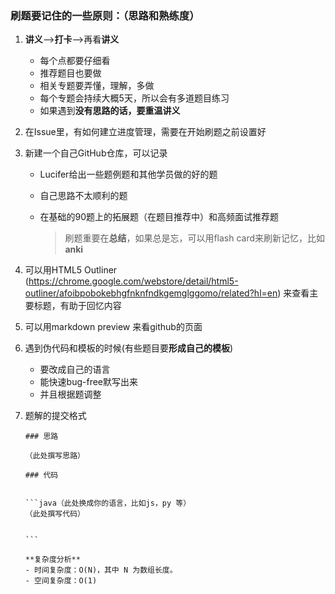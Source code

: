 ### 刷题要记住的一些原则：（思路和熟练度）

1. **讲义**-->**打卡**-->再看**讲义**
   	
   - 每个点都要仔细看
   - 推荐题目也要做
   - 相关专题要弄懂，理解，多做
   - 每个专题会持续大概5天，所以会有多道题目练习
   - 如果遇到**没有思路的话，要重温讲义**
   
2. 在Issue里，有如何建立进度管理，需要在开始刷题之前设置好

3. 新建一个自己GitHub仓库，可以记录

     - Lucifer给出一些题例题和其他学员做的好的题

     - 自己思路不太顺利的题

     - 在基础的90题上的拓展题（在题目推荐中）和高频面试推荐题

       > 刷题重要在**总结**，如果总是忘，可以用flash card来刷新记忆，比如**anki**

4. 可以用HTML5 Outliner (https://chrome.google.com/webstore/detail/html5-outliner/afoibpobokebhgfnknfndkgemglggomo/related?hl=en)  来查看主要标题，有助于回忆内容

5. 可以用markdown preview 来看github的页面

6. 遇到伪代码和模板的时候(有些题目要**形成自己的模板**)

     - 要改成自己的语言
     - 能快速bug-free默写出来
     - 并且根据题调整

7. 题解的提交格式

     ```
     ### 思路
     
     （此处撰写思路）
     
     ### 代码
     
     
     ​```java（此处换成你的语言，比如js，py 等）
     （此处撰写代码）
     
     
     ​```
     
     **复杂度分析**
     - 时间复杂度：O(N)，其中 N 为数组长度。
     - 空间复杂度：O(1)
     ```